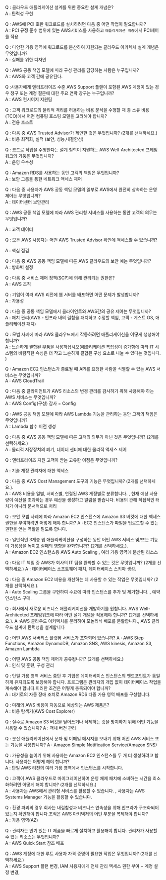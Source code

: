 Q : 클라우드 애플리케이션 설계를 위한 중요한 설계 개념은?  
A : 탄력성 구현

Q : AWS에 PCI 호환 워크로드를 설치하려면 다음 중 어떤 작업이 필요합니까?  
A : PCI 규정 준수 범위에 있는 AWS서비스를 사용하고 `애플리케이션 계층`에서 PCI제어를 적용

Q : 다양한 가용 영역에 워크로드를 분산하여 지원되는 클라우드 아키텍처 설계 개념은 무엇입니까?  
A : 실패를 위한 디자인

Q : AWS 공동 책임 모델에 따라 구성 관리를 담당하는 사람은 누구입니까?  
A : AWS와 고객 간에 공유된다.

Q :사용자에게 엔터프라이즈 수준 AWS Support 플랜이 포함된 AWS 계정이 있는 경우 청구 또는 계정 질문에 대한 주요 연락 창구는 누구입니까?  
A : AWS 컨시어지 지원팀

Q : 고객 워크로드의 물리적 격리를 허용하는 비용 분석을 수행할 때 총 소유 비용(TCO)에서 어떤 컴퓨팅 호스팅 모델을 고려해야 합니까?  
A : 전용 호스트

Q : 다음 중 AWS Trusted Advisor가 제안한 것은 무엇입니까? (2개를 선택하세요.)  
A : 비용 최적화, 실적 (보안, 성능,내결함성)

Q : 코드로 작업을 수행한다는 설계 철학이 지원하는 AWS Well-Architected 프레임워크의 기둥은 무엇입니까?  
A : 운영 우수성

Q : Amazon RDS를 사용하는 동안 고객의 책임은 무엇입니까?  
A : 보안 그룹을 통한 네트워크 액세스 제어

Q : 다음 중 사용자가 AWS 공동 책임 모델의 일부로 AWS에서 완전히 상속하는 운영 제어는 무엇입니까?  
A : 데이터센터 보안관리

Q : AWS 공동 책임 모델에 따라 AWS 관리형 서비스를 사용하는 동안 고객의 의무는 무엇입니까?   



A : 고객 데이터

Q : 모든 AWS 사용자는 어떤 AWS Trusted Advisor 확인에 액세스할 수 있습니까?  


A : 핵심 점검

Q : 다음 중 AWS 공동 책임 모델에 따른 AWS 클라우드의 보안 예는 무엇입니까?  
A : 방화벽 설정

Q : 다음 중 서비스 제어 정책(SCP)에 의해 관리되는 권한은?  
A : AWS 조직

Q : 기업이 여러 AWS 리전에 웹 서버를 배포하면 어떤 문제가 발생합니까?  
A : 가용성

Q : 다음 중 공동 책임 모델에서 클라이언트와 AWS간의 공유 제어는 무엇입니까?  
A : 패치 관리(AWS - 인프라 내의 결함을 패치하고 수정할 책임, 고객 - 게스트 OS, 애플리케이션 패치)

Q : 모범 사례에 따라 AWS 클라우드에서 작동하려면 애플리케이션을 어떻게 생성해야 합니까?  
A : 느슨하게 결합된 부품을 사용하십시오(애플리케이션 복잡성이 증가함에 따라 IT 시스템의 바람직한 속성은 더 작고 느슨하게 결합된 구성 요소로 나눌 수 있다는 것입니다. )

Q : Amazon EC2 인스턴스가 종료될 때 API를 요청한 사람을 식별할 수 있는 AWS 서비스는 무엇입니까?  
A : AWS CloudTrail

Q : 다음 중 클라이언트가 AWS 리소스의 변경 관리를 감사하기 위해 사용해야 하는 AWS 서비스는 무엇입니까?  
A : AWS Config(구성) 감사 = Config

Q : AWS 공동 책임 모델에 따라 AWS Lambda 기능을 관리하는 동안 고객의 책임은 무엇입니까?  
A : Lambda 함수 버전 생성

Q : 다음 중 AWS 공동 책임 모델에 따른 고객의 의무가 아닌 것은 무엇입니까? (2개를 선택하세요.)  
A : 물리적 저장장치의 폐기, 데이터 센터에 대한 물리적 액세스 제어

Q : 엔터프라이즈 지원 고객이 받는 고유한 이점은 무엇입니까?  

A : 기술 계정 관리자에 대한 액세스

Q : 다음 중 AWS Cost Management 도구의 기능은 무엇입니까? (2개를 선택하세요.).  
A : AWS 비용을 일별, 서비스별, 연결된 AWS 계정별로 분류합니다. ,  현재 예상 사용량이 예산을 초과하는 경우 예산을 생성하고 알림을 받습니다. 비용의 관해 직접적인 터치가 아니라 문서적으로 처리  

Q : 보안 모범 사례에 따라 Amazon EC2 인스턴스에 Amazon S3 버킷에 대한 액세스 권한을 부여하려면 어떻게 해야 합니까?
A : EC2 인스턴스가 파일을 업로드할 수 있는 권한을 얻는 역할을 맡도록 합니다.  

Q : 일반적인 3계층 웹 애플리케이션을 구성하는 동안 어떤 AWS 서비스 및/또는 기능이 가용성을 높이고 실패의 영향을 완화합니까? (2개를 선택하세요.).  
A : Amazon EC2 인스턴스용 AWS Auto Scaling , 여러 가용 영역에 분산된 리소스  

Q : 다음 IT 책임 중 AWS가 회사의 IT 팀을 완화할 수 있는 것은 무엇입니까? (2개를 선택하세요.)
A : 데이터베이스 소프트웨어 패치, 데이터베이스 스키마 생성. 

Q : 다음 중 Amazon EC2 비용을 개선하는 데 사용할 수 있는 작업은 무엇입니까? (2개를 선택하세요.).  
A : Auto Scaling 그룹을 구현하여 수요에 따라 인스턴스를 추가 및 제거합니다. , 예약 인스턴스 구매.  

Q : 회사에서 새로운 비즈니스 애플리케이션을 개발하기를 원합니다. AWS Well-Architected 프레임워크에 따라 어떤 설계 개념을 적용해야 합니까? (2개를 선택하세요.). 
A :AWS 클라우드 아키텍처를 분리하여 모놀리식 배포를 분할합니다., AWS 클라우드 설계에 탄력성을 설계합니다

Q : 어떤 AWS 서버리스 플랫폼 서비스가 포함되어 있습니까?
A : AWS Step Functions, Amazon DynamoDB, Amazon SNS, AWS kinesis, Amazon S3, Amazon Lambda

Q : 어떤 AWS 공동 책임 제어가 공유됩니까? (2개를 선택하세요.)  
A : 인식 및 훈련, 구성 관리

Q : 단일 가용 영역 서비스 중단 후 기업은 데이터베이스 인스턴스의 엔드포인트가 동일하게 유지되도록 보장해야 합니다. 프로그램은 관리자의 개입 없이 데이터베이스 작업을 계속해야 합니다.이러한 조건은 어떻게 충족되어야 합니까?  
A : 대기로의 자동 장애 조치로 Amazon RDS 다중 가용 영역 배포를 구성합니다.  


Q : 미래의 AWS 비용이 자동으로 예상되는 AWS 제품은?  
A : 비용 탐색기(AWS Cost Explorer)  

Q : 실수로 Amazon S3 버킷을 덮어쓰거나 삭제하는 것을 방지하기 위해 어떤 기능을 사용할 수 있습니까?
A : 객체 버전 관리  

Q : 분산 애플리케이션에서 문자 및 이메일 메시지를 보내기 위해 어떤 AWS 서비스 또는 기능을 사용합니까?
A : Amazon Simple Notification Service(Amazon SNS)  

Q : 가용성을 높이기 위해 사용자는 Amazon EC2 인스턴스를 두 개 더 생성하려고 합니다. 사용자는 어떻게 해야 합니까?  
A : 단일 AWS 리전의 여러 가용 영역에서 인스턴스를 시작합니다.  

Q : 고객이 AWS 클라우드로 마이그레이션하여 운영 체제 패치에 소비하는 시간을 최소화하려면 어떻게 해야 합니까? (2개를 선택하세요.)  
A : 사용자는 AWS에서 관리형 서비스를 활용할 수 있습니다. , 사용자는 AWS Systems Manager 기능을 활용할 수 있습니다.  

Q : 환경 파괴의 경우 회사는 내결함성과 비즈니스 연속성을 위해 인프라가 구조화되어 있는지 확인해야 합니다.조직은 AWS 아키텍처의 어떤 부분을 복제해야 합니까?  
A : 가용 영역(AZ)

Q : 관리자는 인기 있는 IT 제품을 빠르게 설치하고 활용해야 합니다. 관리자가 사용할 수 있는 리소스는 무엇입니까?  
A : AWS Quick Start 참조 배포

Q : AWS 계정에 대한 루트 사용자 자격 증명이 필요한 작업은 무엇입니까? (2개를 선택하세요.)  
A :  AWS Support 플랜 변경,  IAM 사용자에게 전체 관리 액세스 권한 부여 + 계정 설정 변경, 
